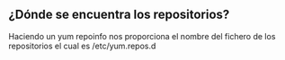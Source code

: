 ##  ¿Dónde se encuentra los repositorios?
Haciendo un yum repoinfo nos proporciona el nombre del fichero de los repositorios el cual es /etc/yum.repos.d


